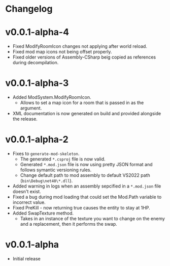 # Changelog

# v0.0.1-alpha-4
- Fixed ModifyRoomIcon changes not applying after world reload.
- Fixed mod map icons not being offset properly.
- Fixed older versions of Assembly-CSharp beig copied as references during decompilation.

# v0.0.1-alpha-3
- Added ModSystem.ModifyRoomIcon.
	- Allows to set a map icon for a room that is passed in as the argument.
- XML documentation is now generated on build and provided alongside the release.

# v0.0.1-alpha-2
- Fixes to `generate-mod-skeleton`.
	- The generated `*.csproj` file is now valid.
	- Generated `*.mod.json` file is now using pretty JSON format and follows symantic versioning rules.
	- Change default path to mod assembly to default VS2022 path (`bin\Debug\net40\*.dll`).
- Added warning in logs when an assembly sepcified in a `*.mod.json` file doesn't exist.
- Fixed a bug during mod loading that could set the Mod.Path variable to incorrect value.
- Fixed PreKill - now returning true causes the entity to stay at 1HP.
- Added SwapTexture method.
	- Takes in an instance of the texture you want to change on the enemy and a replacement, then it performs the swap.

# v0.0.1-alpha
- Initial release